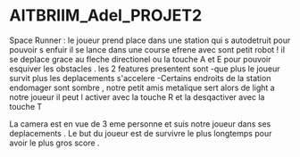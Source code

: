 # AITBRIIM_Adel_PROJET2
Space Runner :
le joueur prend place dans une station qui s autodetruit pour pouvoir s enfuir il se lance dans une course efrene avec sont petit robot !
il se deplace grace au fleche directionel ou la touche A et E pour pouvoir esquiver les obstacles .
les 2 features presentent sont 
-que plus le joueur survit plus les deplacements s'accelere 
-Certains endroits de la station endomager sont sombre , notre petit amis metalique sert alors de light a notre joueur il peut l activer avec la touche R et la desqactiver avec la touche T

La camera est en vue de 3 eme personne et suis notre joueur dans ses deplacements .
Le but du joueur est de survivre le plus longtemps pour avoir le plus gros score .
